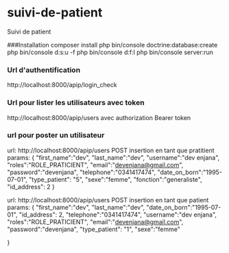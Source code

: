 # suivi-de-patient
Suivi de patient

###Installation 
    composer install
    php bin/console doctrine:database:create 
    php bin/console d:s:u -f
    php bin/console d:f:l
    php bin/console server:run



### Url d'authentification
http://localhost:8000/apip/login_check

### Url pour lister les utilisateurs avec token
http://localhost:8000/apip/users       avec authorization Bearer token

### url pour poster un utilisateur
url: http://localhost:8000/apip/users POST insertion en tant que pratitient
params: {
    "first_name":"dev",
    "last_name":"dev",
    "username":"dev enjana",
    "roles":"ROLE_PRATICIENT",
    "email":"devenjana@gmail.com",
    "password":"devenjana",
    "telephone":"0341417474",
    "date_on_born":"1995-07-01",
    "type_patient": "5",
    "sexe":"femme",
    "fonction":"generaliste",
    "id_address": 2
}

url: http://localhost:8000/apip/users POST insertion en tant que patient
params: {
    "first_name":"dev",
    "last_name":"dev",
    "date_on_born":"1995-07-01",
    "id_address": 2,
    "telephone":"0341417474",
    "username":"dev enjana",
    "roles":"ROLE_PRATICIENT",
    "email":"devenjana@gmail.com",
    "password":"devenjana",
    "type_patient": "1",
    "sexe":"femme"
    
}
